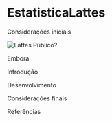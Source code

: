 # EstatisticaLattes

Considerações iniciais

<img src="https://github.com/erfelipe/EstatisticaLattes/blob/master/img/lattes.jpg" alt="Lattes Público?">

Embora 

Introdução



Desenvolvimento



Considerações finais 



Referências

